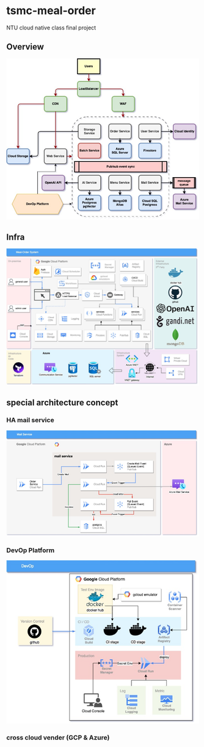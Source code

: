# tsmc-meal-order

NTU cloud native class final project

## Overview

![overview](./docs/concept.jpg)


## Infra

![infra](./docs/all_cloud_arc.jpg)

## special architecture concept

### HA mail service

![mail service](./docs/mail_service.jpg)

### DevOp Platform

![devOp platform](./docs/DevOp.jpg)

### cross cloud vender (GCP & Azure)